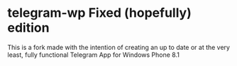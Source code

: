 # telegram-wp Fixed (hopefully) edition

This is a fork made with the intention of creating an up to date or at the very least, fully functional Telegram App for Windows Phone 8.1